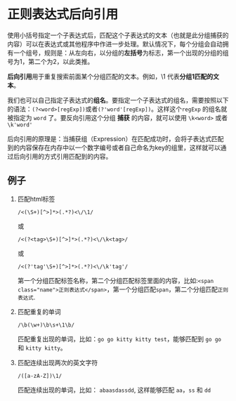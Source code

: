 # 正则表达式后向引用

使用小括号指定一个子表达式后，匹配这个子表达式的文本（也就是此分组捕获的内容）可以在表达式或其他程序中作进一步处理。默认情况下，每个分组会自动拥有一个组号，规则是：从左向右，以分组的**左括号**为标志，第一个出现的分组的组号为1，第二个为2，以此类推。

**后向引用**用于重复搜索前面某个分组匹配的文本。例如，\1 代表**分组1匹配的文本**。

我们也可以自己指定子表达式的**组名**。要指定一个子表达式的组名，需要按照以下的语法：`(?<word>[regExp])`或者`(?'word'[regExp])`。这样这个`regExp` 的组名就被指定为 `word` 了。要反向引用这个分组 **捕获** 的内容，就可以使用 `\k<word>` 或者  `\k'word'`

后向引用的原理是：当捕获组（Expression）在匹配成功时，会将子表达式匹配到的内容保存在内存中以一个数字编号或者自己命名为key的组里，这样就可以通过后向引用的方式引用匹配到的内容。

## 例子

1. 匹配html标签

	`/<(\S+)[^>]*>(.*?)<\/\1/`
	
	或
	
	`/<(?<tag>\S+)[^>]*>(.*?)<\/\k<tag>/`
	
	或
	
	`/<(?'tag'\S+)[^>]*>(.*?)<\/\k'tag'/`
	
	第一个分组匹配标签名称，第二个分组匹配标签里面的内容，比如:`<span class="name">正则表达式</span>`，第一个分组匹配`span`，第二个分组匹配`正则表达式`.
	
2. 匹配重复的单词

	`/\b(\w+)\b\s+\1\b/`
	
	匹配重复出现的单词，比如：`go go kitty kitty test`，能够匹配到 `go go` 和 `kitty kitty`。
	
3. 匹配连续出现两次的英文字符

	`/([a-zA-Z])\1/`
	
	匹配连续出现的单词，比如： `abaasdassdd`, 这样能够匹配 `aa`，`ss` 和 `dd`